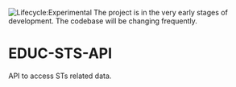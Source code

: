 ![Lifecycle:Experimental](https://img.shields.io/badge/Lifecycle-Experimental-339999)
The project is in the very early stages of development. The codebase will be changing frequently.
# EDUC-STS-API
API to access STs related data.
